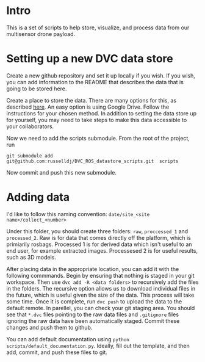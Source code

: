 # Intro
This is a set of scripts to help store, visualize, and process data from our multisensor drone payload. 

# Setting up a new DVC data store
Create a new github repository and set it up locally if you wish. If you wish, you can add information to the README that describes the data that is going to be stored here.

Create a place to store the data. There are many options for this, as described [here](https://dvc.org/doc/command-reference/remote/add). An easy option is using Google Drive. Follow the instructions for your chosen method. In addition to setting the data store up for yourself, you may need to take steps to make this data accessible to your collaborators.

Now we need to add the scripts submodule. From the root of the project, run 
```
git submodule add git@github.com:russelldj/DVC_ROS_datastore_scripts.git  scripts
```
Now commit and push this new submodule.
# Adding data
I'd like to follow this naming convention:
`date/site_<site name>/collect_<number>`

Under this folder, you should create three folders: `raw`, `proccessed_1` and `processed_2`. Raw is for data that comes directly off the platform, which is primiarily rosbags. Processed 1 is for derived data which isn't useful to an end user, for example extracted images. Processesed 2 is for useful results, such as 3D models.

After placing data in the appropriate location, you can add it with the following commmands. Begin by ensuring that nothing is staged in your git workspace. Then use `dvc add -R <data folders>` to recursively add the files in the folders. The recursive option allows us to download individual files in the future, which is useful given the size of the data. This process will take some time. Once it is complete, run `dvc push` to upload the data to the default remote. In parellel, you can check your git staging area. You should see that `*.dvc` files pointing to the raw data files and `.gitignore` files ignoring the raw data have been automatically staged. Commit these changes and push them to github.

You can add default documentation using `python scripts/default_documentation.py`. Ideally, fill out the template, and then add, commit, and push these files to git.